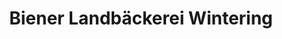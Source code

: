 ---
title: "Biener Landbäckerei Wintering"
url: /lingen-ems/biener-landbaeckerei-wintering-meppener-strasse/
shop: Bäckerei
---